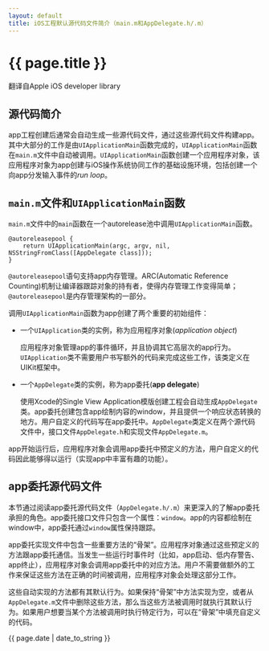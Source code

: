 ```yaml
---
layout: default
title: iOS工程默认源代码文件简介（main.m和AppDelegate.h/.m）
---
```


# {{ page.title }}

翻译自Apple iOS developer library

## 源代码简介

app工程创建后通常会自动生成一些源代码文件，通过这些源代码文件构建app。其中大部分的工作是由`UIApplicationMain`函数完成的，`UIApplicationMain`函数在`main.m`文件中自动被调用。`UIApplicationMain`函数创建一个应用程序对象，该应用程序对象为app创建与iOS操作系统协同工作的基础设施环境，包括创建一个向app分发输入事件的*run loop*。

## `main.m`文件和`UIApplicationMain`函数

`main.m`文件中的`main`函数在一个autorelease池中调用`UIApplicationMain`函数。

    @autoreleasepool {
        return UIApplicationMain(argc, argv, nil, NSStringFromClass([AppDelegate class]));
    }

`@autoreleasepool`语句支持app内存管理。ARC(Automatic Reference Counting)机制让编译器跟踪对象的持有者，使得内存管理工作变得简单；`@autoreleasepool`是内存管理架构的一部分。

调用`UIApplicationMain`函数为app创建了两个重要的初始组件：

- 一个`UIApplication`类的实例，称为应用程序对象(*application object*)

    应用程序对象管理app的事件循环，并且协调其它高层次的app行为。`UIApplication`类不需要用户书写额外的代码来完成这些工作，该类定义在UIKit框架中。

- 一个`AppDelegate`类的实例，称为app委托(**app delegate**)

    使用Xcode的Single View Application模版创建工程会自动生成`AppDelegate`类。app委托创建包含app绘制内容的window，并且提供一个响应状态转换的地方。用户自定义的代码写在app委托中。`AppDelegate`类定义在两个源代码文件中，接口文件`AppDelegate.h`和实现文件`AppDelegate.m`。

app开始运行后，应用程序对象会调用app委托中预定义的方法，用户自定义的代码因此能够得以运行（实现app中丰富有趣的功能）。

## app委托源代码文件

本节通过阅读app委托源代码文件（`AppDelegate.h/.m`）来更深入的了解app委托承担的角色。app委托接口文件只包含一个属性：`window`。app的内容都绘制在window中，app委托通过`window`属性保持跟踪。

app委托实现文件中包含一些重要方法的“骨架”。应用程序对象通过这些预定义的方法跟app委托通信。当发生一些运行时事件时（比如，app启动、低内存警告、app终止），应用程序对象会调用app委托中的对应方法。用户不需要做额外的工作来保证这些方法在正确的时间被调用，应用程序对象会处理这部分工作。

这些自动实现的方法都有其默认行为。如果保持“骨架”中方法实现为空，或者从`AppDelegate.m`文件中删除这些方法，那么当这些方法被调用时就执行其默认行为。如果用户想要当某个方法被调用时执行特定行为，可以在“骨架”中填充自定义的代码。

{{ page.date | date_to_string }}
